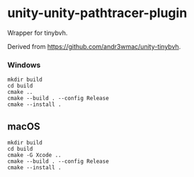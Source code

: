 # unity-unity-pathtracer-plugin
Wrapper for tinybvh.

Derived from https://github.com/andr3wmac/unity-tinybvh.

### Windows
```
mkdir build
cd build
cmake ..
cmake --build . --config Release
cmake --install .
```

## macOS
```
mkdir build
cd build
cmake -G Xcode ..
cmake --build . --config Release
cmake --install .
```
